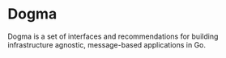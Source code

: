 # Dogma

Dogma is a set of interfaces and recommendations for building infrastructure
agnostic, message-based applications in Go.
